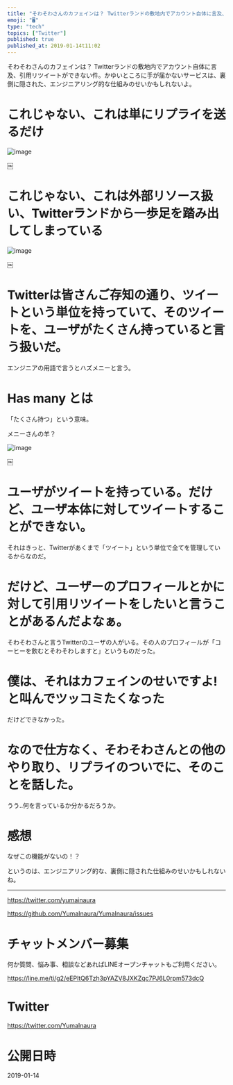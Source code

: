 ```yaml
---
title: "そわそわさんのカフェインは？ Twitterランドの敷地内でアカウント自体に言及、引用リツイートができない件。かゆいところに手が届かないサー"
emoji: "🖥"
type: "tech"
topics: ["Twitter"]
published: true
published_at: 2019-01-14t11:02
---
```


そわそわさんのカフェインは？ Twitterランドの敷地内でアカウント自体に言及、引用リツイートができない件。かゆいところに手が届かないサービスは、裏側に隠された、エンジニアリング的な仕組みのせいかもしれないよ。


# これじゃない、これは単にリプライを送るだけ
![image](https://user-images.githubusercontent.com/13635059/51093937-c9afb600-17eb-11e9-9461-835937bb91d9.png)

￼


# これじゃない、これは外部リソース扱い、Twitterランドから一歩足を踏み出してしまっている
![image](https://user-images.githubusercontent.com/13635059/51093939-cc121000-17eb-11e9-9b0f-76f041a3464b.png)

￼


# Twitterは皆さんご存知の通り、ツイートという単位を持っていて、そのツイートを、ユーザがたくさん持っていると言う扱いだ。

エンジニアの用語で言うとハズメニーと言う。

# Has many とは

「たくさん持つ」という意味。

メニーさんの羊？

![image](https://user-images.githubusercontent.com/13635059/51093946-d0d6c400-17eb-11e9-8f94-bd613665289b.png)


￼

# ユーザがツイートを持っている。だけど、ユーザ本体に対してツイートすることができない。

それはきっと、Twitterがあくまで「ツイート」という単位で全てを管理しているからなのだ。


# だけど、ユーザーのプロフィールとかに対して引用リツイートをしたいと言うことがあるんだよなぁ。


そわそわさんと言うTwitterのユーザの人がいる。その人のプロフィールが「コーヒーを飲むとそわそわしますと」というものだった。

# 僕は、それはカフェインのせいですよ!と叫んでツッコミたくなった

だけどできなかった。

# なので仕方なく、そわそわさんとの他のやり取り、リプライのついでに、そのことを話した。

うう‥何を言っているか分かるだろうか。

# 感想

なぜこの機能がないの！？

というのは、エンジニアリング的な、裏側に隠された仕組みのせいかもしれないね。


---

https://twitter.com/yumainaura

https://github.com/YumaInaura/YumaInaura/issues









<!-- Update From Qiita API -->

# チャットメンバー募集


何か質問、悩み事、相談などあればLINEオープンチャットもご利用ください。

https://line.me/ti/g2/eEPltQ6Tzh3pYAZV8JXKZqc7PJ6L0rpm573dcQ





# Twitter


https://twitter.com/YumaInaura


<!-- Update From Qiita API -->



# 公開日時

2019-01-14
